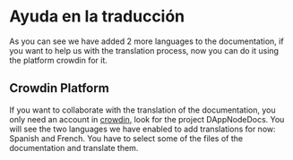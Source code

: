 # Ayuda en la traducción

As you can see we have added 2 more languages to the documentation, if you want to help us with the translation process, now you can do it using the platform crowdin for it.

## Crowdin Platform

If you want to collaborate with the translation of the documentation, you only need an account in [crowdin](https://crowdin.com/), look for the project DAppNodeDocs. You will see the two languages we have enabled to add translations for now: Spanish and French. You have to select some of the files of the documentation and translate them.
